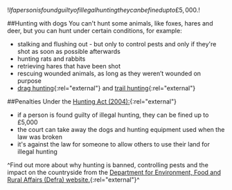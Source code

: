 $!If a person is found guilty of illegal hunting they can be fined up to £5,000.$!

##Hunting with dogs
You can't hunt some animals, like foxes, hares and deer, but you can hunt under certain conditions, for example: 

+ stalking and flushing out - but only to control pests and only if they're shot as soon as possible afterwards
+ hunting rats and rabbits
+ retrieving hares that have been shot
+ rescuing wounded animals, as long as they weren’t wounded on purpose 
+ [drag hunting](http://www.huntingact.org/?q=node/60 "The Hunting Act: Drag hunting"){:rel="external"} and [trail hunting](http://www.huntingact.org/?q=node/61 "The Hunting Act: Trail laying"){:rel="external"}

##Penalties
Under the [Hunting Act (2004):](http://www.opsi.gov.uk/acts/acts2004/ukpga_20040037_en_1 "The Hunting Act 2004"){:rel="external"}

+ if a person is found guilty of illegal hunting, they can be fined up to £5,000
+ the court can take away the dogs and hunting equipment used when the law was broken
+ it's against the law for someone to allow others to use their land for illegal hunting

^Find out more about why hunting is banned, controlling pests and the impact on the countryside from the [Department for Environment, Food and Rural Affairs (Defra) website.](http://www.defra.gov.uk/rural/countryside/hunting/index.htm "Defra: Hunting with dogs"){:rel="external"}^
